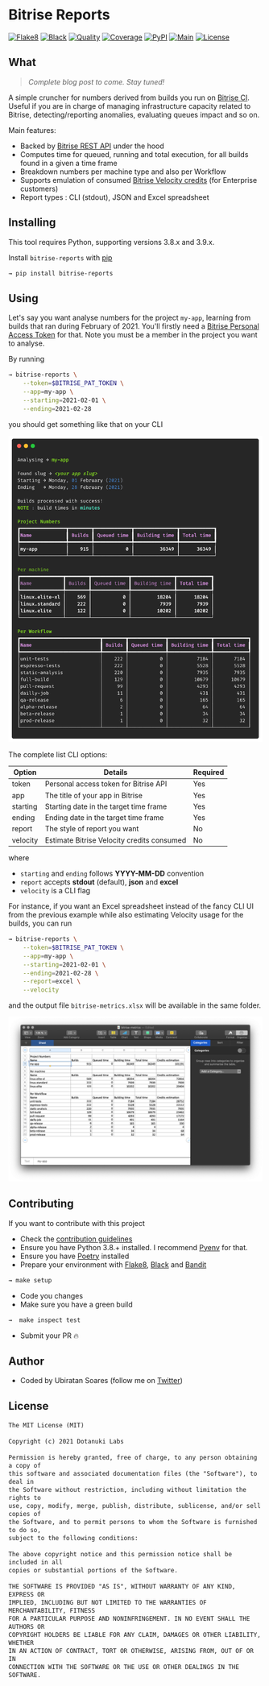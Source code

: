 # Bitrise Reports

[![Flake8](https://img.shields.io/badge/codestyle-flake8-yellow)](https://flake8.pycqa.org/en/latest/)
[![Black](https://img.shields.io/badge/code%20style-black-000000.svg)](https://github.com/psf/black)
[![Quality](https://api.codeclimate.com/v1/badges/a9fe25bd995710be45d2/maintainability)](https://codeclimate.com/github/dotanuki-labs/bitrise-reports/maintainability)
[![Coverage](https://codecov.io/gh/dotanuki-labs/bitrise-reports/branch/main/graph/badge.svg)](https://codecov.io/gh/dotanuki-labs/bitrise-reports)
[![PyPI](https://img.shields.io/pypi/v/bitrise-reports)](https://pypi.org/project/bitrise-reports/)
[![Main](https://github.com/dotanuki-labs/bitrise-reports/workflows/Main/badge.svg)](https://github.com/dotanuki-labs/bitrise-reports/actions?query=workflow%3AMain)
[![License](https://img.shields.io/github/license/dotanuki-labs/bitrise-reports)](https://choosealicense.com/licenses/mit)

## What

> _Complete blog post to come. Stay tuned!_

A simple cruncher for numbers derived from builds you run on [Bitrise CI](https://www.bitrise.io/). Useful if you are in charge of managing infrastructure capacity related to Bitrise, detecting/reporting anomalies, evaluating queues impact and so on.

Main features:

- Backed by [Bitrise REST API](https://api-docs.bitrise.io/) under the hood
- Computes time for queued, running and total execution, for all builds found in a given a time frame
- Breakdown numbers per machine type and also per Workflow
- Supports emulation of consumed [Bitrise Velocity credits](https://www.bitrise.io/velocity-plan) (for Enterprise customers)
- Report types : CLI (stdout), JSON and Excel spreadsheet

## Installing

This tool requires Python, supporting versions 3.8.x and 3.9.x.

Install `bitrise-reports` with [pip](https://pypi.org/project/pip/)

```bash
→ pip install bitrise-reports
```

## Using

Let's say you want analyse numbers for the project `my-app`, learning from
builds that ran during February of 2021. You'll firstly need a
[Bitrise Personal Access Token](https://devcenter.bitrise.io/api/authentication/) for
that. Note you must be a member in the project you want to analyse.

By running

```bash
→ bitrise-reports \
    --token=$BITRISE_PAT_TOKEN \
    --app=my-app \
    --starting=2021-02-01 \
    --ending=2021-02-28
```
you should get something like that on your CLI

![](.github/assets/showcase-cli.png)

The complete list CLI options:

| Option   | Details                                    | Required  |
|----------|--------------------------------------------|-----------|
| token    | Personal access token for Bitrise API      | Yes       |
| app      | The title of your app in Bitrise           | Yes       |
| starting | Starting date in the target time frame     | Yes       |
| ending   | Ending date in the target time frame       | Yes       |
| report   | The style of report you want               | No        |
| velocity | Estimate Bitrise Velocity credits consumed | No        |

where

- `starting` and `ending` follows **YYYY-MM-DD** convention
- `report` accepts **stdout** (default), **json** and **excel**
- `velocity` is a CLI flag

For instance, if you want an Excel spreadsheet instead of the fancy CLI UI from the previous example
while also estimating Velocity usage for the builds, you can run

```bash
→ bitrise-reports \
    --token=$BITRISE_PAT_TOKEN \
    --app=my-app \
    --starting=2021-02-01 \
    --ending=2021-02-28 \
    --report=excel \
    --velocity
```

and the output file `bitrise-metrics.xlsx` will be available in the same folder.

![](.github/assets/showcase-excel.png)

## Contributing

If you want to contribute with this project

- Check the [contribution guidelines](https://github.com/dotanuki-labs/.github/blob/main/CONTRIBUTING.md)
- Ensure you have Python 3.8.+ installed. I recommend [Pyenv](https://github.com/pyenv/pyenv) for that.
- Ensure you have [Poetry](https://python-poetry.org/) installed
- Prepare your environment with [Flake8](https://pypi.org/project/flake8/), [Black](https://pypi.org/project/black/) and [Bandit](https://pypi.org/project/bandit/)

```bash
→ make setup
```

- Code you changes
- Make sure you have a green build

```bash
→  make inspect test
```

- Submit your PR 🔥

## Author

- Coded by Ubiratan Soares (follow me on [Twitter](https://twitter.com/ubiratanfsoares))

## License

```
The MIT License (MIT)

Copyright (c) 2021 Dotanuki Labs

Permission is hereby granted, free of charge, to any person obtaining a copy of
this software and associated documentation files (the "Software"), to deal in
the Software without restriction, including without limitation the rights to
use, copy, modify, merge, publish, distribute, sublicense, and/or sell copies of
the Software, and to permit persons to whom the Software is furnished to do so,
subject to the following conditions:

The above copyright notice and this permission notice shall be included in all
copies or substantial portions of the Software.

THE SOFTWARE IS PROVIDED "AS IS", WITHOUT WARRANTY OF ANY KIND, EXPRESS OR
IMPLIED, INCLUDING BUT NOT LIMITED TO THE WARRANTIES OF MERCHANTABILITY, FITNESS
FOR A PARTICULAR PURPOSE AND NONINFRINGEMENT. IN NO EVENT SHALL THE AUTHORS OR
COPYRIGHT HOLDERS BE LIABLE FOR ANY CLAIM, DAMAGES OR OTHER LIABILITY, WHETHER
IN AN ACTION OF CONTRACT, TORT OR OTHERWISE, ARISING FROM, OUT OF OR IN
CONNECTION WITH THE SOFTWARE OR THE USE OR OTHER DEALINGS IN THE SOFTWARE.
```
